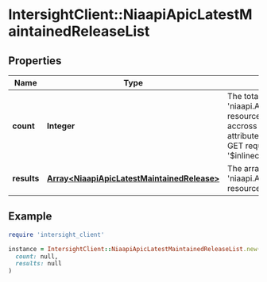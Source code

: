 # IntersightClient::NiaapiApicLatestMaintainedReleaseList

## Properties

| Name | Type | Description | Notes |
| ---- | ---- | ----------- | ----- |
| **count** | **Integer** | The total number of &#39;niaapi.ApicLatestMaintainedRelease&#39; resources matching the request, accross all pages. The &#39;Count&#39; attribute is included when the HTTP GET request includes the &#39;$inlinecount&#39; parameter. | [optional] |
| **results** | [**Array&lt;NiaapiApicLatestMaintainedRelease&gt;**](NiaapiApicLatestMaintainedRelease.md) | The array of &#39;niaapi.ApicLatestMaintainedRelease&#39; resources matching the request. | [optional] |

## Example

```ruby
require 'intersight_client'

instance = IntersightClient::NiaapiApicLatestMaintainedReleaseList.new(
  count: null,
  results: null
)
```

